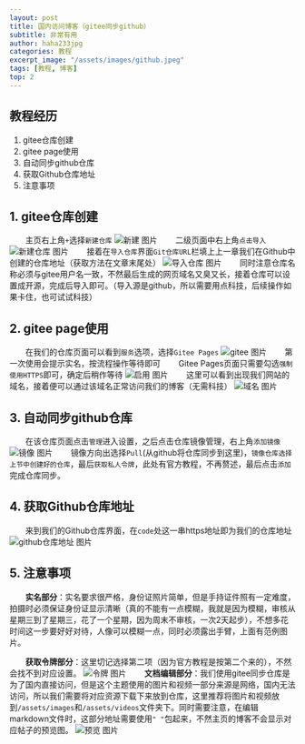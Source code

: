 ```yaml
---
layout: post
title: 国内访问博客（gitee同步github）
subtitle: 非常有用
author: haha233jpg
categories: 教程
excerpt_image: "/assets/images/github.jpeg"
tags: [教程, 博客]
top: 2
---
```


## 教程经历
 1. gitee仓库创建
 2. gitee page使用
 3. 自动同步github仓库
 4. 获取Github仓库地址
 5. 注意事项

## 1. gitee仓库创建
&emsp;&emsp;主页右上角`+`选择`新建仓库`
![新建 图片](/assets/images/2024-4-24/新建.png)
&emsp;&emsp;二级页面中右上角`点击导入`
![新建仓库 图片](/assets/images/2024-4-24/新建仓库.png)
&emsp;&emsp;接着在`导入仓库`界面`Git仓库URL`栏填上上一章我们在Github中创建的仓库地址（获取方法在文章末尾处）
![导入仓库 图片](/assets/images/2024-4-24/导入仓库.png)
&emsp;&emsp;同时注意仓库名称必须与gitee用户名一致，不然最后生成的网页域名又臭又长，接着仓库可以设置成开源，完成后导入即可。（导入源是github，所以需要用点科技，后续操作如果卡住，也可试试科技）

## 2. gitee page使用
&emsp;&emsp;在我们的仓库页面可以看到`服务`选项，选择`Gitee Pages`
![gitee 图片](/assets/images/2024-4-24/giteepage.png)
&emsp;&emsp;第一次使用会提示实名，按流程操作等待即可
&emsp;&emsp;Gitee Pages页面只需要勾选`强制使用HTTPS`即可，确定后稍作等待
![启用 图片](/assets/images/2024-4-24/启用page.png)
&emsp;&emsp;这里可以看到出现我们网站的域名，接着便可以通过该域名正常访问我们的博客（无需科技）
![域名 图片](/assets/images/2024-4-24/出现域名.png)

## 3. 自动同步github仓库
&emsp;&emsp;在该仓库页面点击`管理`进入设置，之后点击仓库镜像管理，右上角`添加镜像`
![镜像 图片](/assets/images/2024-4-24/镜像.png)
&emsp;&emsp;镜像方向出选择`Pull`(从github将仓库同步到这里)，`镜像仓库选择上节中创建好的仓库`，最后`获取私人令牌`，此处有官方教程，不再赘述，最后点击`添加`完成仓库同步。

## 4. 获取Github仓库地址
&emsp;&emsp;来到我们的Github仓库界面，在`code`处这一串https地址即为我们的仓库地址
![github仓库地址 图片](/assets/images/2024-4-24/github仓库地址.png)

## 5. 注意事项
&emsp;&emsp;**实名部分**：实名要求很严格，身份证照片简单，但是手持证件照有一定难度，拍摄时必须保证身份证显示清晰（真的不能有一点模糊，我就是因为模糊，审核从星期三到了星期三，花了一个星期，因为周末不审核，一次2天起步），不想多花时间这一步要好好对待，人像可以模糊一点，同时必须露出手臂，上面有范例图片。

&emsp;&emsp;**获取令牌部分**：这里切记选择第二项（因为官方教程是按第二个来的），不然会找不到对应设置。
![令牌 图片](/assets/images/2024-4-24/令牌.png)
&emsp;&emsp;**文档编辑部分**：我们使用gitee同步仓库是为了国内直接访问，但是这个主题使用的图片和视频一部分来源是网络，国内无法访问，所以我们需要将对应资源下载下来放到仓库，这里推荐将图片和视频放到`/assets/images`和`/assets/videos`文件夹下。同时需要注意，在编辑markdown文件时，这部分地址需要使用`" "`包起来，不然主页的博客不会显示对应帖子的预览图。
![预览 图片](/assets/images/2024-4-24/预览图.png)
